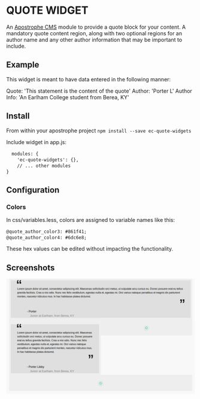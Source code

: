 # QUOTE WIDGET
An [Apostrophe CMS](http://apostrophecms.org/) module to provide a quote block
for your content. A mandatory quote content region, along with two optional
regions for an author name and any other author information that may be
important to include.

## Example
This widget is meant to have data entered in the following manner:

Quote: 'This statement is the content of the quote'
Author: 'Porter L'
Author Info: 'An Earlham College student from Berea, KY'


## Install
From within your apostrophe project `npm install --save ec-quote-widgets`

Include widget in app.js:

```
  modules: {
    'ec-quote-widgets': {},
    // ... other modules
}
```
## Configuration
### Colors
In css/variables.less, colors are assigned to variable names like this:
```
@quote_author_color3: #861f41;
@quote_author_color4: #6dc6e8;
```
These hex values can be edited without impacting the functionality.


## Screenshots
![Alt text](/demo/screenshot1.png?raw=true "screenshot 1")
